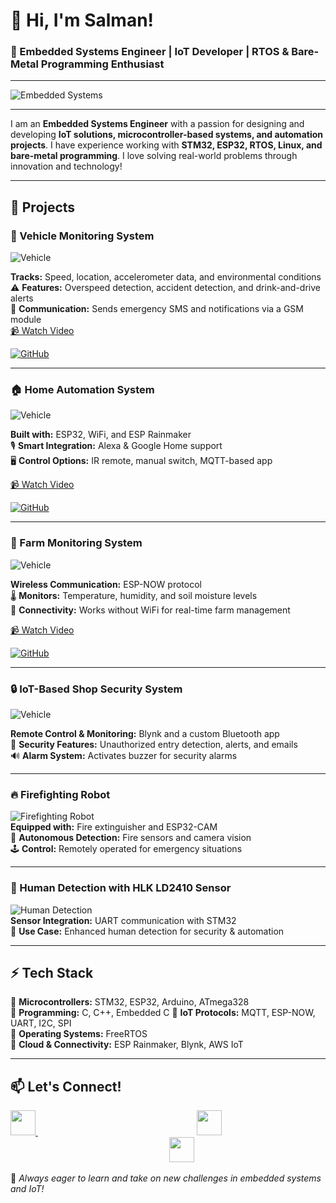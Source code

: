 # 👋 Hi, I'm Salman!

### 🔧 Embedded Systems Engineer | IoT Developer | RTOS & Bare-Metal Programming Enthusiast

---

![Embedded Systems](https://readme-typing-svg.herokuapp.com?color=F7B42C&lines=Embedded+Systems+Engineer;IoT+Developer;FreeRTOS+%26+Bare-Metal+Programming;Always+Learning+New+Tech+🚀)

---

I am an **Embedded Systems Engineer** with a passion for designing and developing **IoT solutions, microcontroller-based systems, and automation projects**. I have experience working with **STM32, ESP32, RTOS, Linux, and bare-metal programming**. I love solving real-world problems through innovation and technology!

---

## 🚀 Projects

### 🚗 Vehicle Monitoring System
![Vehicle](https://readme-typing-svg.herokuapp.com?color=F7B42C&lines=Vehicle+Monitoring+System)

**Tracks:** Speed, location, accelerometer data, and environmental conditions  
⚠ **Features:** Overspeed detection, accident detection, and drink-and-drive alerts  
📡 **Communication:** Sends emergency SMS and notifications via a GSM module  
[📹 Watch Video](https://youtu.be/El2pmsjQwp4?si=nw0PML3DW09zK7VJ)

[![GitHub](https://img.shields.io/badge/GitHub-000?style=for-the-badge&logo=github&logoColor=white)](https://github.com/salman1397/Vehicle_Monitoring_System)


---

### 🏠 Home Automation System
![Vehicle](https://readme-typing-svg.herokuapp.com?color=F7B42C&lines=Home+Automation+System)

**Built with:** ESP32, WiFi, and ESP Rainmaker  
🎙 **Smart Integration:** Alexa & Google Home support  
🖥 **Control Options:** IR remote, manual switch, MQTT-based app

[📹 Watch Video](https://youtu.be/RzM9oUeDlkI?si=M98ipS3cUN4vHmty)

[![GitHub](https://img.shields.io/badge/GitHub-000?style=for-the-badge&logo=github&logoColor=white)](https://github.com/salman1397/IoT_Home_Automation)

---

### 🌾 Farm Monitoring System
![Vehicle](https://readme-typing-svg.herokuapp.com?color=F7B42C&lines=Farm+Monitoring+System)

**Wireless Communication:** ESP-NOW protocol  
🌡 **Monitors:** Temperature, humidity, and soil moisture levels  
📶 **Connectivity:** Works without WiFi for real-time farm management 

[📹 Watch Video](https://youtu.be/MPLpTi3KcIU?si=qCOW5yv41Y_Z0cM1)

[![GitHub](https://img.shields.io/badge/GitHub-000?style=for-the-badge&logo=github&logoColor=white)](https://github.com/salman1397/Farm_Monitoring_ESP_NOW)

---

### 🔒 IoT-Based Shop Security System
![Vehicle](https://readme-typing-svg.herokuapp.com?color=F7B42C&lines=Shop+Security+System) 

**Remote Control & Monitoring:** Blynk and a custom Bluetooth app  
🚨 **Security Features:** Unauthorized entry detection, alerts, and emails  
🔊 **Alarm System:** Activates buzzer for security alarms  

---

### 🔥 Firefighting Robot
![Firefighting Robot](https://img.icons8.com/fluency/64/000000/fire-extinguisher.png)  
**Equipped with:** Fire extinguisher and ESP32-CAM  
🛑 **Autonomous Detection:** Fire sensors and camera vision  
🕹 **Control:** Remotely operated for emergency situations  

---

### 👤 Human Detection with HLK LD2410 Sensor
![Human Detection](https://img.icons8.com/color/64/000000/face-id.png)  
**Sensor Integration:** UART communication with STM32  
🎯 **Use Case:** Enhanced human detection for security & automation  

---

## ⚡ Tech Stack

🔹 **Microcontrollers:** STM32, ESP32, Arduino, ATmega328  
🔹 **Programming:** C, C++, Embedded C
🔹 **IoT Protocols:** MQTT, ESP-NOW, UART, I2C, SPI  
🔹 **Operating Systems:** FreeRTOS  
🔹 **Cloud & Connectivity:** ESP Rainmaker, Blynk, AWS IoT 

---

## 📫 Let's Connect!

<p align="left">
<a href="https://www.linkedin.com/in/salman151397">
    <img src="https://cdn-icons-png.flaticon.com/512/174/174857.png" width="40" height="40">
</a>
<span style="display:inline-block; width: 250px;"></span>
<a href="https://www.youtube.com/@SmartTechInsights-e9j">
    <img src="https://cdn-icons-png.flaticon.com/512/1384/1384060.png" width="40" height="40">
</a>
<span style="display:inline-block; width: 250px;"></span>
<a href="mailto:salman151397@gmail.com">
    <img src="https://cdn-icons-png.flaticon.com/512/732/732200.png" width="40" height="40">
</a>
</p>

🚀 *Always eager to learn and take on new challenges in embedded systems and IoT!*
